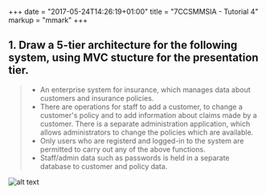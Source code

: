+++
date = "2017-05-24T14:26:19+01:00"
title = "7CCSMMSIA - Tutorial 4"
markup = "mmark"
+++

## 1. Draw a 5-tier architecture for the following system, using MVC stucture for the presentation tier.

> * An enterprise system for insurance, which manages data about customers and insurance policies.
> * There are operations for staff to add a customer, to change a customer's policy and to add information about claims made by a customer. There is a separate administration application, which allows administrators to change the policies which are available.
> * Only users who are registerd and logged-in to the system are permitted to carry out any of the above functions.
> * Staff/admin data such as passwords is held in a separate database to customer and policy data.

![alt text](https://docs.google.com/drawings/d/1fiKjyB5P_WkDVWf8GhK-ZdiU0c1KiDtkodexEomCHn0/pub?w=960&h=720 "Q1")
